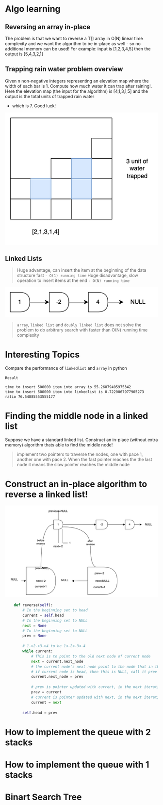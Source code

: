 # Algo learning

## Reversing an array in-place

The problem is that we want to reverse a T[] array in O(N) linear time complexity
and we want the algorithm to be in-place as well - so no additional memory can be used!
For example: input is [1,2,3,4,5] then the output is [5,4,3,2,1]

## Trapping rain water problem overview

Given n non-negative integers representing an elevation map where the width of each bar is 1.
Compute how much water it can trap after raining!.
Here the elevation map (the input for the algorithm) is [4,1,3,1,5] and the output is the total units of trapped rain
water

- which is 7.
  Good luck!

![Water Trap](water_trap.png)

## Linked Lists

> Huge advantage, can insert the item at the beginning of the data structure fast `- O(1) running time`
> Huge disadvantage, slow operation to insert items at the end `- O(N) running time`

![Linked List](linkedlist.png)

> `array`, `linked list` and `doubly linked list` does not solve the problem to do arbitrary search with
> faster than O(N) running time complexity

# Interesting Topics

Compare the performance of `linkedlist` and `array` in python

`Result`
```text
time to insert 500000 item into array is 55.26879405975342
time to insert 500000 item into linkedlist is 0.7220067977905273
ratio 76.54885553555177
```

# Finding the middle node in a linked list
Suppose we have a standard linked list. Construct an in-place (without extra memory) 
algorithm thats able to find the middle node!
> implement two pointers to traverse the nodes, one with pace 1, another one with pace 2. When the fast pointer reaches the
> the last node it means the slow pointer reaches the middle node

# Construct an in-place algorithm to reverse a linked list!
![Reverse](reverse.png)

```python
    def reverse(self):
        # In the beginning set to head
        current = self.head
        # In the beginning set to NULL
        next = None
        # In the beginning set to NULL
        prev = None

        # 1->2->3->4 to be 1<-2<-3<-4
        while current:
            # This is to point to the old next node of current node
            next = current.next_node
            # the current node's next node point to the node that in the beginning it pointed by
            # if current node is head, then this is NULL, call it prev
            current.next_node = prev

            # prev is pointer updated with current, in the next iteration it will be pointed by node after
            prev = current
            # current is pointer updated with next, in the next iteration it will be pointing to prev
            current = next

        self.head = prev
```
# How to implement the queue with 2 stacks
# How to implement the queue with 1 stacks
# Binart Search Tree

